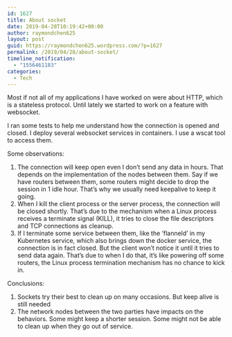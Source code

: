 ```yaml
---
id: 1627
title: About socket
date: 2019-04-28T10:19:42+00:00
author: raymondchen625
layout: post
guid: https://raymondchen625.wordpress.com/?p=1627
permalink: /2019/04/28/about-socket/
timeline_notification:
  - "1556461183"
categories:
  - Tech
---
```

Most if not all of my applications I have worked on were about HTTP, which is a stateless protocol. Until lately we started to work on a feature with websocket.

I ran some tests to help me understand how the connection is opened and closed. I deploy several websocket services in containers. I use a wscat tool to access them.

Some observations:

  1. The connection will keep open even I don&#8217;t send any data in hours. That depends on the implementation of the nodes between them. Say if we have routers between them, some routers might decide to drop the session in 1 idle hour. That&#8217;s why we usually need keepalive to keep it going.
  2. When I kill the client process or the server process, the connection will be closed shortly. That&#8217;s due to the mechanism when a Linux process receives a terminate signal (KILL), it tries to close the file descriptors and TCP connections as cleanup.
  3. If I terminate some service between them, like the &#8216;flanneld&#8217; in my Kubernetes service, which also brings down the docker service, the connection is in fact closed. But the client won&#8217;t notice it until it tries to send data again. That&#8217;s due to when I do that, it&#8217;s like powering off some routers, the Linux process termination mechanism has no chance to kick in.

Conclusions:

  1. Sockets try their best to clean up on many occasions. But keep alive is still needed
  2. The network nodes between the two parties have impacts on the behaviors. Some might keep a shorter session. Some might not be able to clean up when they go out of service.
